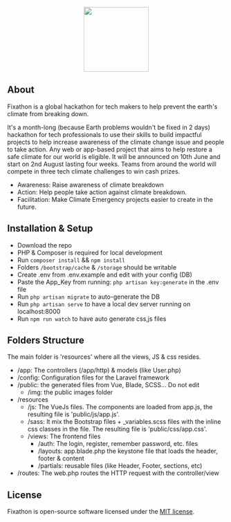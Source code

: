 <p align="center">
	<img src="https://fixathon.io/assets/images/image01.png?v21097705510651" width='150'>
</p>

## About 

Fixathon is a global hackathon for tech makers to help prevent the earth's climate from breaking down. 

It's a month-long (because Earth problems wouldn't be fixed in 2 days)  hackathon for tech professionals to use their skills to build impactful projects to help increase awareness of the climate change issue and people to take action. Any web or app-based project that aims to help restore a safe climate for our world is eligible.
It will be announced on 10th June and start on 2nd August lasting four weeks. Teams from around the world will compete in three tech climate challenges to win cash prizes.

- Awareness: Raise awareness of climate breakdown
- Action: Help people take action against climate breakdown.
- Facilitation: Make Climate Emergency projects easier to create in the future. 

## Installation & Setup

- Download the repo
- PHP & Composer is required for local development
- Run `composer install` && `npm install`
- Folders `/bootstrap/cache` & `/storage` should be writable 
- Create .env from .env.example and edit with your config (DB)
- Paste the App_Key from running: `php artisan key:generate` in the .env file
- Run `php artisan migrate` to auto-generate the DB
- Run `php artisan serve` to have a local dev server running on localhost:8000
- Run `npm run watch` to have auto generate css,js files

## Folders Structure

The main folder is 'resources' where all the views, JS & css resides.

* /app: The controllers (/app/http) & models (like User.php)
* /config: Configuration files for the Laravel framework
* /public: the generated files from Vue, Blade, SCSS... Do not edit
	* /img: the public images folder
* /resources
	* /js: The VueJs files. The components are loaded from app.js, the resulting file is 'public/js/app.js'.
	* /sass: It mix the Bootstrap files + _variables.scss files with the inline css classes in the file. The resulting file is 'public/css/app.css'.
	* /views: The frontend files
		* /auth: The login, register, remember password, etc. files
		* /layouts: app.blade.php the keystone file that loads the header, footer & content
		* /partials: reusable files (like Header, Footer, sections, etc)
* /routes: The web.php routes the HTTP request with the controller/view


## License
Fixathon is open-source software licensed under the [MIT license](https://opensource.org/licenses/MIT).
